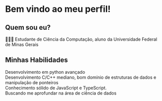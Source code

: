 # Bem vindo ao meu perfil!
## Quem sou eu? 
👨🏼‍💻 Estudante de Ciência da Computação, aluno da Universidade Federal de Minas Gerais

 ## Minhas Habilidades
Desenvolvimento em python avançado \
Desenvolvimento C/C++ mediano, bom domínio de estruturas de dados e manipulação de ponteiros \
Conhecimento sólido de JavaScript e TypeScript. \
Buscando me aprofundar na área de ciência de dados 
 
<!--
**Gcastelo01/Gcastelo01** is a ✨ _special_ ✨ repository because its `README.md` (this file) appears on your GitHub profile.

Here are some ideas to get you started:

- 🔭 I’m currently working on ...
- 🌱 I’m currently learning ...
- 👯 I’m looking to collaborate on ...
- 🤔 I’m looking for help with ...
- 💬 Ask me about ...
- 📫 How to reach me: ...
- 😄 Pronouns: ...
- ⚡ Fun fact: ...
-->
